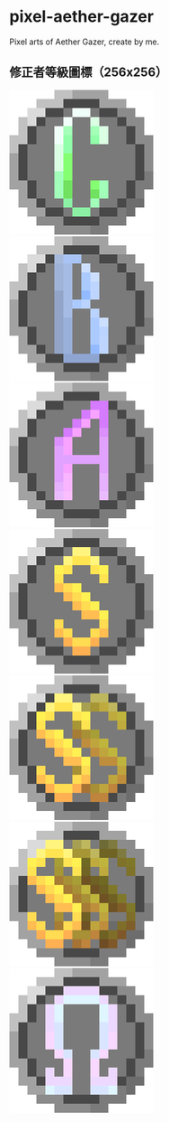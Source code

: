 # pixel-aether-gazer
Pixel arts of Aether Gazer, create by me.

## 修正者等級圖標（256x256）

![](level_c.png)
![](level_b.png)
![](level_a.png)
![](level_s.png)
![](level_ss.png)
![](level_sss.png)
![](level_omega.png)
